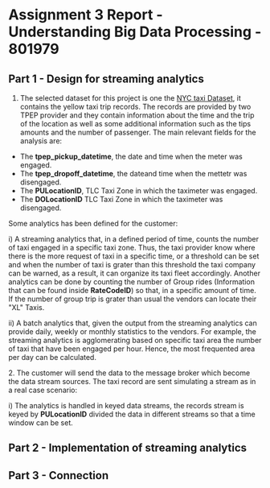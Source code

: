 # Assignment 3 Report - Understanding Big Data Processing - 801979


## Part 1 - Design for streaming analytics
1. The selected dataset for this project is one the [NYC taxi Dataset](https://data.cityofnewyork.us/Transportation/2018-Yellow-Taxi-Trip-Data/t29m-gskq), it contains the yellow taxi trip records. The records are provided by two TPEP provider and they contain information about the time and the trip of the location as well as some additional information such as the tips amounts and the number of passenger. The main relevant fields for the analysis are: 
* The __tpep_pickup_datetime__, the date and time when the meter was engaged. 
* The __tpep_dropoff_datetime__, the dateand time when the mettetr was disengaged.
* The __PULocationID__, TLC Taxi Zone in which the taximeter was engaged.
* The __DOLocationID__  TLC Taxi Zone in which the taximeter was disengaged.

Some analytics has been defined for the customer:

i) A streaming analytics that, in a defined period of time, counts the number of taxi engaged in a specific taxi zone. Thus, the taxi provider know where there is the more request of taxi in a specific time, or a threshold can be set and when the number of taxi is grater than this threshold the taxi company can be warned, as a result, it can organize its taxi fleet accordingly. Another analytics can be done by counting the number of Group rides (Information that can be found inside __RateCodeID__) so that, in a specific amount of time. If the number of group trip is grater than usual the vendors can locate their "XL" Taxis.

ii) A batch analytics that, given the output from the streaming analytics can provide daily, weekly or monthly statistics to the vendors. For example, the streaming analytics is agglomerating based on specific taxi area the number of taxi that have been engaged per hour. Hence, the most frequented area per day can be calculated.

2\. The customer will send the data to the message broker which become the data stream sources. The taxi record are sent simulating a stream as in a real case scenario:

i) The analytics is handled in keyed data streams, the records stream is keyed by __PULocationID__ divided the data in different streams so that a time window can be set.
## Part 2 - Implementation of streaming analytics

## Part 3 - Connection


